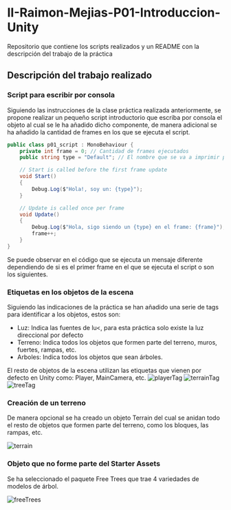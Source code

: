 # II-Raimon-Mejias-P01-Introduccion-Unity
Repositorio que contiene los scripts realizados y un README con la descripción del trabajo de la práctica


## Descripción del trabajo realizado

### Script para escribir por consola

Siguiendo las instrucciones de la clase práctica realizada anteriormente, se propone realizar un pequeño script introductorio que escriba por consola el objeto al cual se le ha añadido dicho componente, de manera adicional se ha añadido la cantidad de frames en los que se ejecuta el script. 

```C#
public class p01_script : MonoBehaviour {
    private int frame = 0; // Cantidad de frames ejecutados
    public string type = "Default"; // El nombre que se va a imprimir por pantalla en la consola

    // Start is called before the first frame update
    void Start()
    {
        Debug.Log($"Hola!, soy un: {type}");
    }

    // Update is called once per frame
    void Update()
    {
        Debug.Log($"Hola, sigo siendo un {type} en el frame: {frame}");
        frame++;
    }
}
```

Se puede observar en el código que se ejecuta un mensaje diferente dependiendo de si es el primer frame en el que se ejecuta el script o son los siguientes. 

### Etiquetas en los objetos de la escena

Siguiendo las indicaciones de la práctica se han añadido una serie de tags para identificar a los objetos, estos son:

- Luz: Indica las fuentes de lu<, para esta práctica solo existe la luz direccional por defecto
- Terreno: Indica todos los objetos que formen parte del terreno, muros, fuertes, rampas, etc.
- Arboles: Indica todos los objetos que sean árboles.

El resto de objetos de la escena utilizan las etiquetas que vienen por defecto en Unity como: Player, MainCamera, etc.
![playerTag](resources/player_tag.jpg)
![terrainTag](resources/terrain_tag.jpg)
![treeTag](resources/tree_tag.jpg)

### Creación de un terreno 

De manera opcional se ha creado un objeto Terrain del cual se anidan todo el resto de objetos que formen parte del terreno, como los bloques, las rampas, etc.

![terrain](resources/terrain.jpg)

### Objeto que no forme parte del Starter Assets

Se ha seleccionado el paquete Free Trees que trae 4 variedades de modelos de árbol. 

![freeTrees](resources/free_trees.jpg)
